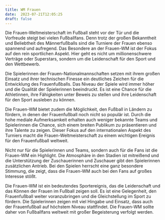 ```yaml
---
title: WM Frauen
date:  2023-07-21T12:05:25
draft: false
---
```


Die Frauen-Weltmeisterschaft im Fußball steht vor der Tür und die Vorfreude steigt bei vielen Fußballfans. Denn trotz der großen Bekanntheit und Beliebtheit des Männerfußballs sind die Turniere der Frauen ebenso spannend und aufregend. Das Besondere an der Frauen-WM ist der Fokus auf den rein sportlichen Aspekt. Hier geht es nicht um millionenschwere Verträge oder Superstars, sondern um die Leidenschaft für den Sport und den Wettbewerb.

Die Spielerinnen der Frauen-Nationalmannschaften setzen mit ihrem großen Einsatz und ihrer technischen Finesse ein deutliches Zeichen für die Entwicklung des Frauenfußballs. Das Niveau der Spiele wird immer höher und die Qualität der Spielerinnen beeindruckt. Es ist eine Chance für die Athletinnen, ihre Fähigkeiten unter Beweis zu stellen und ihre Leidenschaft für den Sport ausleben zu können.

Die Frauen-WM bietet zudem die Möglichkeit, den Fußball in Ländern zu fördern, in denen der Frauenfußball noch nicht so populär ist. Durch die hohe mediale Aufmerksamkeit erhalten auch weniger bekannte Teams und Spielerinnen die Chance, sich einem breiten Publikum zu präsentieren und ihre Talente zu zeigen. Dieser Fokus auf den internationalen Aspekt des Turniers macht die Frauen-Weltmeisterschaft zu einem wichtigen Ereignis für den Frauenfußball weltweit.

Nicht nur für die Spielerinnen und Teams, sondern auch für die Fans ist die Frauen-WM ein Highlight. Die Atmosphäre in den Stadien ist mitreißend und die Unterstützung der Zuschauerinnen und Zuschauer gibt den Spielerinnen zusätzlichen Antrieb. Bei den Spielen herrscht eine ganz besondere Stimmung, die zeigt, dass die Frauen-WM auch bei den Fans auf großes Interesse stößt.

Die Frauen-WM ist ein bedeutendes Sportereignis, das die Leidenschaft und das Können der Frauen im Fußball zeigen soll. Es ist eine Gelegenheit, den Frauenfußball weiter voranzubringen und die Gleichstellung im Sport zu fördern. Die Spielerinnen zeigen mit viel Hingabe und Einsatz, dass auch der Frauenfußball auf höchstem Niveau stattfindet. Die Frauen-WM sollte daher von Fußballfans weltweit mit großer Begeisterung verfolgt werden.